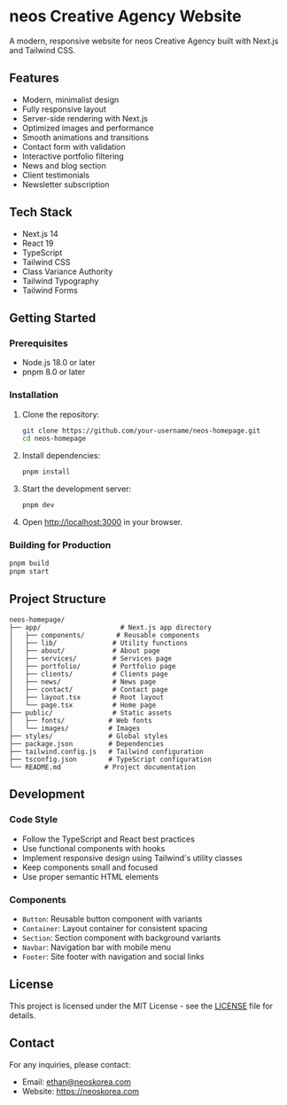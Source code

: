# neos Creative Agency Website

A modern, responsive website for neos Creative Agency built with Next.js and Tailwind CSS.

## Features

- Modern, minimalist design
- Fully responsive layout
- Server-side rendering with Next.js
- Optimized images and performance
- Smooth animations and transitions
- Contact form with validation
- Interactive portfolio filtering
- News and blog section
- Client testimonials
- Newsletter subscription

## Tech Stack

- Next.js 14
- React 19
- TypeScript
- Tailwind CSS
- Class Variance Authority
- Tailwind Typography
- Tailwind Forms

## Getting Started

### Prerequisites

- Node.js 18.0 or later
- pnpm 8.0 or later

### Installation

1. Clone the repository:
   ```bash
   git clone https://github.com/your-username/neos-homepage.git
   cd neos-homepage
   ```

2. Install dependencies:
   ```bash
   pnpm install
   ```

3. Start the development server:
   ```bash
   pnpm dev
   ```

4. Open [http://localhost:3000](http://localhost:3000) in your browser.

### Building for Production

```bash
pnpm build
pnpm start
```

## Project Structure

```
neos-homepage/
├── app/                    # Next.js app directory
│   ├── components/        # Reusable components
│   ├── lib/              # Utility functions
│   ├── about/            # About page
│   ├── services/         # Services page
│   ├── portfolio/        # Portfolio page
│   ├── clients/          # Clients page
│   ├── news/             # News page
│   ├── contact/          # Contact page
│   ├── layout.tsx        # Root layout
│   └── page.tsx          # Home page
├── public/               # Static assets
│   ├── fonts/           # Web fonts
│   └── images/          # Images
├── styles/              # Global styles
├── package.json         # Dependencies
├── tailwind.config.js   # Tailwind configuration
├── tsconfig.json        # TypeScript configuration
└── README.md           # Project documentation
```

## Development

### Code Style

- Follow the TypeScript and React best practices
- Use functional components with hooks
- Implement responsive design using Tailwind's utility classes
- Keep components small and focused
- Use proper semantic HTML elements

### Components

- `Button`: Reusable button component with variants
- `Container`: Layout container for consistent spacing
- `Section`: Section component with background variants
- `Navbar`: Navigation bar with mobile menu
- `Footer`: Site footer with navigation and social links

## License

This project is licensed under the MIT License - see the [LICENSE](LICENSE) file for details.

## Contact

For any inquiries, please contact:
- Email: ethan@neoskorea.com
- Website: https://neoskorea.com
